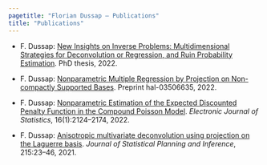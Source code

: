 ```yaml
---
pagetitle: "Florian Dussap – Publications"
title: "Publications"
---
```


- F. Dussap: [New Insights on Inverse Problems: Multidimensional Strategies for Deconvolution or Regression, and Ruin Probability Estimation](./Files/thesis.pdf). PhD thesis, 2022.

- F. Dussap: [Nonparametric Multiple Regression by Projection on Non-compactly Supported Bases](https://hal.archives-ouvertes.fr/hal-03506635). Preprint hal-03506635, 2022.

- F. Dussap: [Nonparametric Estimation of the Expected Discounted Penalty Function in the Compound Poisson Model](https://hal.archives-ouvertes.fr/hal-03212783). *Electronic Journal of Statistics*, 16(1):2124–2174, 2022.

- F. Dussap: [Anisotropic multivariate deconvolution using projection on the Laguerre basis](https://hal.archives-ouvertes.fr/hal-02400684). *Journal of Statistical Planning and Inference*, 215:23–46, 2021.

